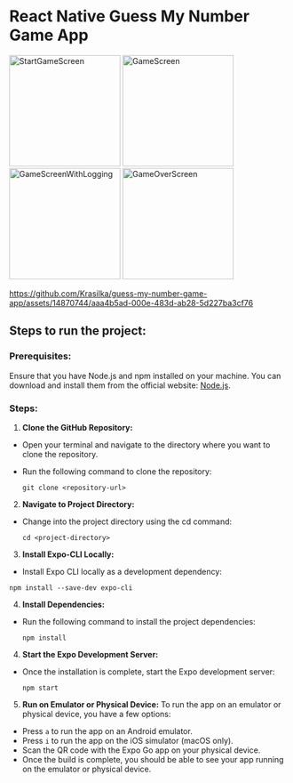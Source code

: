 # React Native Guess My Number Game App

<img src="https://github.com/Krasilka/guess-my-number-game-app/assets/14870744/90dd96b3-9987-4fb8-a6d6-9a6250216a49" alt="StartGameScreen" width="200">
<img src="https://github.com/Krasilka/guess-my-number-game-app/assets/14870744/822a77df-0e82-4eae-924f-c0e3d4049fa7" alt="GameScreen" width="200">
<img src="https://github.com/Krasilka/guess-my-number-game-app/assets/14870744/80c82001-f1b5-41f5-8e37-c6afd2cc69da" alt="GameScreenWithLogging" width="200">
<img src="https://github.com/Krasilka/guess-my-number-game-app/assets/14870744/cfe67908-3b0d-4163-a0e0-13c7c4994567" alt="GameOverScreen" width="200">



https://github.com/Krasilka/guess-my-number-game-app/assets/14870744/aaa4b5ad-000e-483d-ab28-5d227ba3cf76




## Steps to run the project:

### Prerequisites:

Ensure that you have Node.js and npm installed on your machine. You can download and install them from the official website: [Node.js](https://nodejs.org/en).

### Steps:

1. **Clone the GitHub Repository:**

- Open your terminal and navigate to the directory where you want to clone the repository.
- Run the following command to clone the repository:

  ```
  git clone <repository-url>
  ```

2. **Navigate to Project Directory:**

- Change into the project directory using the cd command:

  ```
  cd <project-directory>
  ```

3. **Install Expo-CLI Locally:**

- Install Expo CLI locally as a development dependency:

```
npm install --save-dev expo-cli
```

4. **Install Dependencies:**

- Run the following command to install the project dependencies:

  ```
  npm install
  ```

4. **Start the Expo Development Server:**

- Once the installation is complete, start the Expo development server:

  ```
  npm start
  ```

5. **Run on Emulator or Physical Device:**
   To run the app on an emulator or physical device, you have a few options:

- Press `a` to run the app on an Android emulator.
- Press `i` to run the app on the iOS simulator (macOS only).
- Scan the QR code with the Expo Go app on your physical device.
- Once the build is complete, you should be able to see your app running on the emulator or physical device.

